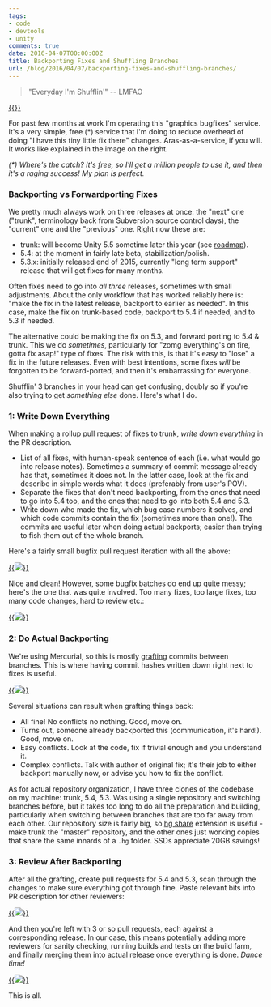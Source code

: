 ```yaml
---
tags:
- code
- devtools
- unity
comments: true
date: 2016-04-07T00:00:00Z
title: Backporting Fixes and Shuffling Branches
url: /blog/2016/04/07/backporting-fixes-and-shuffling-branches/
---
```


> "Everyday I'm Shufflin'" -- LMFAO

[{{<imgright src="/img/blog/2016-04/branches-BugfixService.png" width="400px">}}](/img/blog/2016-04/branches-BugfixService.png)

For past few months at work I'm operating this "graphics bugfixes" service. It's a very simple, free (\*)
service that I'm doing to reduce overhead of doing "I have this tiny little fix there" changes. Aras-as-a-service,
if you will. It works like explained in the image on the right.

*(\*) Where's the catch? It's free, so I'll get a million people to use it, and then it's a raging success!
My plan is perfect.*


### Backporting vs Forwardporting Fixes

We pretty much always work on three releases at once: the "next" one ("trunk", terminology back from Subversion
source control days), the "current" one and the "previous" one. Right now these are:

* trunk: will become Unity 5.5 sometime later this year (see [roadmap](https://unity3d.com/unity/roadmap)).
* 5.4: at the moment in fairly late beta, stabilization/polish.
* 5.3.x: initially released end of 2015, currently "long term support" release that will get fixes for many months.

Often fixes need to go into *all three* releases, sometimes with small adjustments. About the only workflow that
has worked reliably here is: "make the fix in the latest release, backport to earlier as needed". In this case,
make the fix on trunk-based code, backport to 5.4 if needed, and to 5.3 if needed.

The alternative could be making the fix on 5.3, and forward porting to 5.4 & trunk. This we do *sometimes*,
particularly for "zomg everything's on fire, gotta fix asap!" type of fixes. The risk with this, is that it's
easy to "lose" a fix in the future releases. Even with best intentions, some fixes *will* be forgotten to be
forward-ported, and then it's embarrassing for everyone.


Shufflin' 3 branches in your head can get confusing, doubly so if you're also trying to get *something else* done.
Here's what I do.


### 1: Write Down Everything

When making a rollup pull request of fixes to trunk, *write down everything* in the PR description.

* List of all fixes, with human-speak sentence of each (i.e. what would go into release notes). Sometimes
  a summary of commit message already has that, sometimes it does not. In the latter case, look at the fix
  and describe in simple words what it does (preferably from user's POV).
* Separate the fixes that don't need backporting, from the ones that need to go into 5.4 too, and the ones
  that need to go into both 5.4 and 5.3.
* Write down who made the fix, which bug case numbers it solves, and which code commits contain the fix
  (sometimes more than one!). The commits are useful later when doing actual backports; easier than trying
  to fish them out of the whole branch.

Here's a fairly small bugfix pull request iteration with all the above:

[{{<img src="/img/blog/2016-04/branches-PRSmall.png">}}](/img/blog/2016-04/branches-PRSmall.png)

Nice and clean! However, some bugfix batches do end up quite messy; here's the one that was quite involved.
Too many fixes, too large fixes, too many code changes, hard to review etc.:

[{{<img src="/img/blog/2016-04/branches-PRBig.png">}}](/img/blog/2016-04/branches-PRBig.png)


### 2: Do Actual Backporting

We're using Mercurial, so this is mostly [grafting](https://selenic.com/hg/help/graft) commits between branches.
This is where having commit hashes written down right next to fixes is useful.

[{{<img src="/img/blog/2016-04/branches-Grafting.png">}}](/img/blog/2016-04/branches-Grafting.png)

Several situations can result when grafting things back:

* All fine! No conflicts no nothing. Good, move on.
* Turns out, someone already backported this (communication, it's hard!). Good, move on.
* Easy conflicts. Look at the code, fix if trivial enough and you understand it.
* Complex conflicts. Talk with author of original fix; it's their job to either backport manually now,
  or advise you how to fix the conflict.

As for actual repository organization, I have three clones of the codebase on my machine: trunk, 5.4, 5.3.
Was using a single repository and switching branches before, but it takes too long to do all the preparation
and building, particularly when switching between branches that are too far away from each other.
Our repository size is fairly big, so [hg share](https://www.mercurial-scm.org/wiki/ShareExtension) extension
is useful - make trunk the "master" repository, and the other ones just working copies that share the same innards
of a `.hg` folder. SSDs appreciate 20GB savings!


### 3: Review After Backporting

After all the grafting, create pull requests for 5.4 and 5.3, scan through the changes to make sure
everything got through fine. Paste relevant bits into PR description for other reviewers:

[{{<img src="/img/blog/2016-04/branches-PRDescription53.png">}}](/img/blog/2016-04/branches-PRDescription53.png)

And then you're left with 3 or so pull requests, each against a corresponding release. In our case,
this means potentially adding more reviewers for sanity checking, running builds and tests on the build farm,
and finally merging them into actual release once everything is done. *Dance time!*

[{{<img src="/img/blog/2016-04/branches-MyPRs.png">}}](/img/blog/2016-04/branches-MyPRs.png)

This is all.
